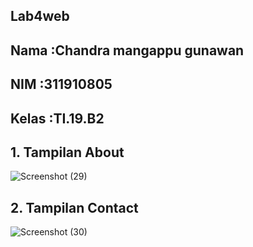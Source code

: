 ## Lab4web
## Nama :Chandra mangappu gunawan
## NIM :311910805   
## Kelas :TI.19.B2

## 1. Tampilan About
![Screenshot (29)](https://user-images.githubusercontent.com/81568777/115282004-df9f4480-a173-11eb-8385-a198e5bcbf57.png)
## 2. Tampilan Contact
![Screenshot (30)](https://user-images.githubusercontent.com/81568777/115282146-0bbac580-a174-11eb-98e4-12453a543333.png)


